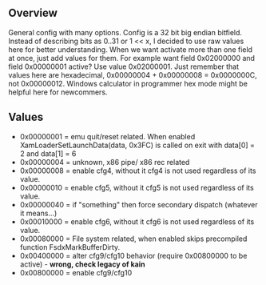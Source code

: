 ## Overview
General config with many options. Config is a 32 bit big endian bitfield. Instead of describing bits as 0..31 or 1 << x, I decided to use raw values here for better understanding.
When we want activate more than one field at once, just add values for them. For example want field 0x02000000 and field 0x00000001 active? Use value 0x02000001. Just remember that values here are hexadecimal, 0x00000004 + 0x00000008 = 0x0000000C, not 0x00000012. Windows calculator in programmer hex mode might be helpful here for newcommers.

## Values
* 0x00000001 = emu quit/reset related. When enabled XamLoaderSetLaunchData(data, 0x3FC) is called on exit with data[0] = 2 and data[1] = 6
* 0x00000004 = unknown, x86 pipe/ x86 rec related
* 0x00000008 = enable cfg4, without it cfg4 is not used regardless of its value.
* 0x00000010 = enable cfg5, without it cfg5 is not used regardless of its value.
* 0x00000040 = if "something" then force secondary dispatch (whatever it means...)
* 0x00010000 = enable cfg6, without it cfg6 is not used regardless of its value.
* 0x00080000 = File system related, when enabled skips precompiled function FsdxMarkBufferDirty.
* 0x00400000 = alter cfg9/cfg10 behavior (require 0x00800000 to be active) - **wrong, check legacy of kain**
* 0x00800000 = enable cfg9/cfg10
